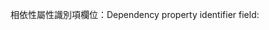 <span data-ttu-id="6c1e6-101">相依性屬性識別項欄位：</span><span class="sxs-lookup"><span data-stu-id="6c1e6-101">Dependency property identifier field:</span></span>
